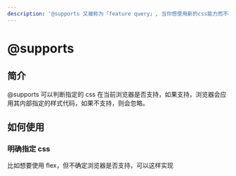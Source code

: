 ```yaml
---
description: '@supports 又被称为「feature query」, 当你想使用新的css能力而不确定浏览器是否支持时，用它就对了。'
---
```


# @supports

## 简介

@supports 可以判断指定的 css 在当前浏览器是否支持，如果支持，浏览器会应用其内部指定的样式代码，如果不支持，则会忽略。

## 如何使用

### 明确指定 css

比如想要使用 flex，但不确定浏览器是否支持，可以这样实现
